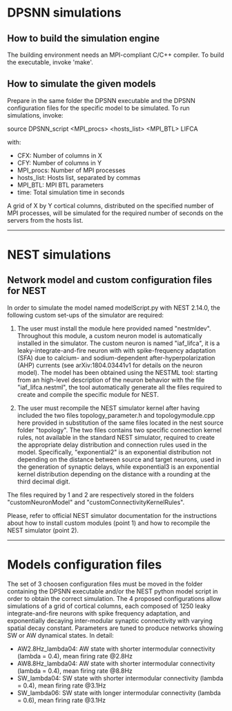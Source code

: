 
# DPSNN simulations

## How to build the simulation engine
The building environment needs an MPI-compliant C/C++ compiler.
To build the executable, invoke 'make'.

## How to simulate the given models
Prepare in the same folder the DPSNN executable and the DPSNN configuration files for the specific model to be simulated.
To run simulations, invoke:

source DPSNN_script <CFX> <CFY> <MPI_procs> <hosts_list> <MPI_BTL> <time> LIFCA

with:
- CFX: Number of columns in X
- CFY: Number of columns in Y
- MPI_procs: Number of MPI processes
- hosts_list: Hosts list, separated by commas
- MPI_BTL: MPI BTL parameters
- time: Total simulation time in seconds

A grid of X by Y cortical columns, distributed on the specified number of MPI processes, will be simulated for the required number of seconds on the servers from the hosts list.


------------------------

# NEST simulations

## Network model and custom configuration files for NEST

In order to simulate the model named modelScript.py with NEST 2.14.0, the following custom set-ups of the simulator are required:

1. The user must install the module here provided named "nestmldev". Throughout this module, a custom neuron model is automatically installed in the simulator. The custom neuron is named "iaf_lifca", it is a leaky-integrate-and-fire neuron with with spike-frequency adaptation (SFA) due to calcium- and sodium-dependent after-hyperpolarization (AHP) currents (see arXiv:1804.03441v1 for details on the neuron model). The model has been obtained using the NESTML tool: starting from an high-level description of the neuron behavior with the file "iaf_lifca.nestml", the tool automatically generate all the files required to create and compile the specific module for NEST.

2. The user must recompile the NEST simulator kernel after having included the two files topology_parameter.h and topologymodule.cpp here provided in substitution of the same files located in the nest source folder "topology". The two files contains two specific connection kernel rules, not available in the standard NEST simulator, required to create the appropriate delay distribution and connection rules used in the model. Specifically, "exponential2" is an exponential distribution not depending on the distance between source and target neurons, used in the generation of synaptic delays, while exponential3 is an exponential kernel distribution depending on the distance with a rounding at the third decimal digit.

The files required by 1 and 2 are respectively stored in the folders "customNeuronModel" and "customConnectivityKernelRules".

Please, refer to official NEST simulator documentation for the instructions about how to install custom modules (point 1) and how to recompile the NEST simulator (point 2).


------------------------

# Models configuration files

The set of 3 choosen configuration files must be moved in the folder containing the DPSNN executable and/or the NEST python model script in order to obtain the correct simulation.
The 4 proposed configurations allow simulations of a grid of cortical columns, each composed of 1250 leaky integrate-and-fire neurons with spike frequency adaptation, and exponentially decaying inter-modular synaptic connectivity with varying spatial decay constant.
Parameters are tuned to produce networks showing SW or AW dynamical states.
In detail:
- AW2.8Hz_lambda04: AW state with shorter intermodular connectivity (lambda = 0.4), mean firing rate @2.8Hz
- AW8.8Hz_lambda04: AW state with shorter intermodular connectivity (lambda = 0.4), mean firing rate @8.8Hz
- SW_lambda04: SW state with shorter intermodular connectivity (lambda = 0.4), mean firing rate @3.1Hz
- SW_lambda06: SW state with longer intermodular connectivity (lambda = 0.6), mean firing rate @3.1Hz

